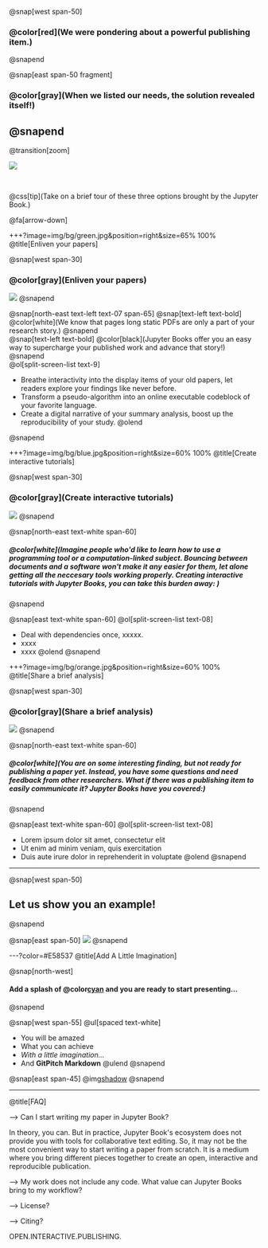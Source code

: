 @snap[west span-50]
### @color[red](We were pondering about a powerful publishing item.)
@snapend

@snap[east span-50 fragment]
### @color[gray](When we listed our needs, the solution revealed itself!)  
@snapend
---
@transition[zoom]


![](assets/img/cover.png)


<br>

@css[tip](Take on a brief tour of these three options brought by the Jupyter Book.)

@fa[arrow-down]


+++?image=img/bg/green.jpg&position=right&size=65% 100% 
@title[Enliven your papers]

@snap[west span-30]
### @color[gray](Enliven your papers)  
![](assets/img/leafgreen.png)
@snapend


@snap[north-east text-left text-07 span-65]
@snap[text-left text-bold]
@color[white](We know that pages long static PDFs are only a part of your research story.)
@snapend
<br>
@snap[text-left text-bold]
@color[black](Jupyter Books offer you an easy way to supercharge your published work and advance that story!)
@snapend
<br>
@ol[split-screen-list text-9]
- Breathe interactivity into the display items of your old papers, let readers explore your findings like never before. 
- Transform a pseudo-algorithm into an online executable codeblock of your favorite language.   
- Create a digital narrative of your summary analysis, boost up the reproducibility of your study.
@olend

@snapend


+++?image=img/bg/blue.jpg&position=right&size=60% 100% 
@title[Create interactive tutorials]

@snap[west span-30]
### @color[gray](Create interactive tutorials)  
![](assets/img/hatblue.png)
@snapend

@snap[north-east text-white span-60]
##### @color[white](Imagine people who'd like to learn how to use a programming tool or a computation-linked subject. Bouncing between documents and a software won't make it any easier for them, let alone getting all the neccesary tools working properly. Creating interactive tutorials with Jupyter Books, you can take this burden away: )  
@snapend

@snap[east text-white span-60]
@ol[split-screen-list text-08]
- Deal with dependencies once, xxxxx. 
- xxxx
- xxxx
@olend
@snapend

+++?image=img/bg/orange.jpg&position=right&size=60% 100% 
@title[Share a brief analysis]

@snap[west span-30]
### @color[gray](Share a brief analysis)  
![](assets/img/shareorange.png)
@snapend


@snap[north-east text-white span-60]
##### @color[white](You are on some interesting finding, but not ready for publishing a paper yet. Instead, you have some questions and need feedback from other researchers. What if there was a publishing item to easily communicate it? Jupyter Books have you covered:)  
@snapend

@snap[east text-white span-60]
@ol[split-screen-list text-08]
- Lorem ipsum dolor sit amet, consectetur elit
- Ut enim ad minim veniam, quis exercitation
- Duis aute irure dolor in reprehenderit in voluptate
@olend
@snapend


---

@snap[west span-50]
## Let us show you an example! 
@snapend

@snap[east span-50]
![](assets/img/jbook.png)
@snapend

---?color=#E58537
@title[Add A Little Imagination]

@snap[north-west]
#### Add a splash of @color[cyan](**color**) and you are ready to start presenting...
@snapend

@snap[west span-55]
@ul[spaced text-white]
- You will be amazed
- What you can achieve
- *With a little imagination...*
- And **GitPitch Markdown**
@ulend
@snapend

@snap[east span-45]
@img[shadow](assets/img/conference.png)
@snapend

---
@title[FAQ]

--> Can I start writing my paper in Jupyter Book? 

In theory, you can. But in practice, Jupyter Book's ecosystem does not provide you with tools for collaborative text editing. So, it may not be the most convenient way to start writing a paper from scratch. It is a medium where you bring different pieces together to create an open, interactive and reproducible publication. 

--> My work does not include any code. What value can Jupyter Books bring to my workflow? 

--> License? 

--> Citing? 

OPEN.INTERACTIVE.PUBLISHING. 
